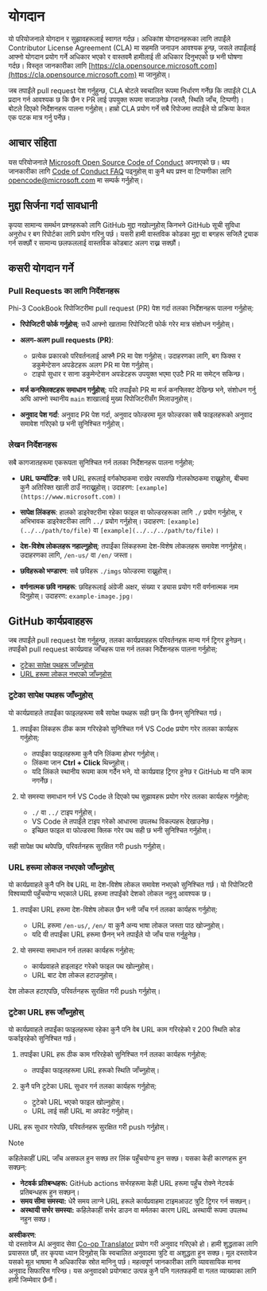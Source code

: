 <!--
CO_OP_TRANSLATOR_METADATA:
{
  "original_hash": "90d0d072cf26ccc1f271a580d3e45d70",
  "translation_date": "2025-07-16T14:39:16+00:00",
  "source_file": "CONTRIBUTING.md",
  "language_code": "ne"
}
-->
# योगदान

यो परियोजनाले योगदान र सुझावहरूलाई स्वागत गर्दछ। अधिकांश योगदानहरूका लागि तपाईंले Contributor License Agreement (CLA) मा सहमति जनाउन आवश्यक हुन्छ, जसले तपाईंलाई आफ्नो योगदान प्रयोग गर्ने अधिकार भएको र वास्तवमै हामीलाई ती अधिकार दिनुभएको छ भनी घोषणा गर्दछ। विस्तृत जानकारीका लागि [https://cla.opensource.microsoft.com](https://cla.opensource.microsoft.com) मा जानुहोस्।

जब तपाईंले pull request पेश गर्नुहुन्छ, CLA बोटले स्वचालित रूपमा निर्धारण गर्नेछ कि तपाईंले CLA प्रदान गर्न आवश्यक छ कि छैन र PR लाई उपयुक्त रूपमा सजाउनेछ (जस्तै, स्थिति जाँच, टिप्पणी)। बोटले दिएको निर्देशनहरू पालना गर्नुहोस्। हाम्रो CLA प्रयोग गर्ने सबै रिपोजमा तपाईंले यो प्रक्रिया केवल एक पटक मात्र गर्नु पर्नेछ।

## आचार संहिता

यस परियोजनाले [Microsoft Open Source Code of Conduct](https://opensource.microsoft.com/codeofconduct/) अपनाएको छ। थप जानकारीका लागि [Code of Conduct FAQ](https://opensource.microsoft.com/codeofconduct/faq/) पढ्नुहोस् वा कुनै थप प्रश्न वा टिप्पणीका लागि [opencode@microsoft.com](mailto:opencode@microsoft.com) मा सम्पर्क गर्नुहोस्।

## मुद्दा सिर्जना गर्दा सावधानी

कृपया सामान्य समर्थन प्रश्नहरूको लागि GitHub मुद्दा नखोल्नुहोस् किनभने GitHub सूची सुविधा अनुरोध र बग रिपोर्टका लागि प्रयोग गरिनु पर्छ। यसरी हामी वास्तविक कोडका मुद्दा वा बगहरू सजिलै ट्र्याक गर्न सक्छौं र सामान्य छलफललाई वास्तविक कोडबाट अलग राख्न सक्छौं।

## कसरी योगदान गर्ने

### Pull Requests का लागि निर्देशनहरू

Phi-3 CookBook रिपोजिटरीमा pull request (PR) पेश गर्दा तलका निर्देशनहरू पालना गर्नुहोस्:

- **रिपोजिटरी फोर्क गर्नुहोस्**: सधैं आफ्नो खातामा रिपोजिटरी फोर्क गरेर मात्र संशोधन गर्नुहोस्।

- **अलग-अलग pull requests (PR)**:
  - प्रत्येक प्रकारको परिवर्तनलाई आफ्नै PR मा पेश गर्नुहोस्। उदाहरणका लागि, बग फिक्स र डकुमेन्टेसन अपडेटहरू अलग PR मा पेश गर्नुहोस्।
  - टाइपो सुधार र साना डकुमेन्टेसन अपडेटहरू उपयुक्त भएमा एउटै PR मा समेट्न सकिन्छ।

- **मर्ज कनफ्लिक्टहरू समाधान गर्नुहोस्**: यदि तपाईंको PR मा मर्ज कनफ्लिक्ट देखिन्छ भने, संशोधन गर्नु अघि आफ्नो स्थानीय `main` शाखालाई मुख्य रिपोजिटरीसँग मिलाउनुहोस्।

- **अनुवाद पेश गर्दा**: अनुवाद PR पेश गर्दा, अनुवाद फोल्डरमा मूल फोल्डरका सबै फाइलहरूको अनुवाद समावेश गरिएको छ भनी सुनिश्चित गर्नुहोस्।

### लेखन निर्देशनहरू

सबै कागजातहरूमा एकरूपता सुनिश्चित गर्न तलका निर्देशनहरू पालना गर्नुहोस्:

- **URL फर्म्याटिङ**: सबै URL हरूलाई वर्गकोष्ठकमा राखेर त्यसपछि गोलकोष्ठकमा राख्नुहोस्, बीचमा कुनै अतिरिक्त खाली ठाउँ नराख्नुहोस्। उदाहरण: `[example](https://www.microsoft.com)`।

- **सापेक्ष लिंकहरू**: हालको डाइरेक्टरीमा रहेका फाइल वा फोल्डरहरूका लागि `./` प्रयोग गर्नुहोस्, र अभिभावक डाइरेक्टरीका लागि `../` प्रयोग गर्नुहोस्। उदाहरण: `[example](../../path/to/file)` वा `[example](../../../path/to/file)`।

- **देश-विशेष लोकलहरू नहाल्नुहोस्**: तपाईंका लिंकहरूमा देश-विशेष लोकलहरू समावेश नगर्नुहोस्। उदाहरणका लागि, `/en-us/` वा `/en/` जस्ता।

- **छविहरूको भण्डारण**: सबै छविहरू `./imgs` फोल्डरमा राख्नुहोस्।

- **वर्णनात्मक छवि नामहरू**: छविहरूलाई अंग्रेजी अक्षर, संख्या र ड्यास प्रयोग गरी वर्णनात्मक नाम दिनुहोस्। उदाहरण: `example-image.jpg`।

## GitHub कार्यप्रवाहहरू

जब तपाईंले pull request पेश गर्नुहुन्छ, तलका कार्यप्रवाहहरू परिवर्तनहरू मान्य गर्न ट्रिगर हुनेछन्। तपाईंको pull request कार्यप्रवाह जाँचहरू पास गर्न तलका निर्देशनहरू पालना गर्नुहोस्:

- [टुटेका सापेक्ष पथहरू जाँच्नुहोस्](../..)
- [URL हरूमा लोकल नभएको जाँच्नुहोस्](../..)

### टुटेका सापेक्ष पथहरू जाँच्नुहोस्

यो कार्यप्रवाहले तपाईंका फाइलहरूमा सबै सापेक्ष पथहरू सही छन् कि छैनन् सुनिश्चित गर्छ।

1. तपाईंका लिंकहरू ठीक काम गरिरहेको सुनिश्चित गर्न VS Code प्रयोग गरेर तलका कार्यहरू गर्नुहोस्:
    - तपाईंका फाइलहरूमा कुनै पनि लिंकमा होभर गर्नुहोस्।
    - लिंकमा जान **Ctrl + Click** थिच्नुहोस्।
    - यदि लिंकले स्थानीय रूपमा काम गर्दैन भने, यो कार्यप्रवाह ट्रिगर हुनेछ र GitHub मा पनि काम नगर्नेछ।

1. यो समस्या समाधान गर्न VS Code ले दिएको पथ सुझावहरू प्रयोग गरेर तलका कार्यहरू गर्नुहोस्:
    - `./` वा `../` टाइप गर्नुहोस्।
    - VS Code ले तपाईंले टाइप गरेको आधारमा उपलब्ध विकल्पहरू देखाउनेछ।
    - इच्छित फाइल वा फोल्डरमा क्लिक गरेर पथ सही छ भनी सुनिश्चित गर्नुहोस्।

सही सापेक्ष पथ थपेपछि, परिवर्तनहरू सुरक्षित गरी push गर्नुहोस्।

### URL हरूमा लोकल नभएको जाँच्नुहोस्

यो कार्यप्रवाहले कुनै पनि वेब URL मा देश-विशेष लोकल समावेश नभएको सुनिश्चित गर्छ। यो रिपोजिटरी विश्वव्यापी पहुँचयोग्य भएकाले URL हरूमा तपाईंको देशको लोकल नहुनु आवश्यक छ।

1. तपाईंका URL हरूमा देश-विशेष लोकल छैन भनी जाँच गर्न तलका कार्यहरू गर्नुहोस्:

    - URL हरूमा `/en-us/`, `/en/` वा कुनै अन्य भाषा लोकल जस्ता पाठ खोज्नुहोस्।
    - यदि यी तपाईंका URL हरूमा छैनन् भने तपाईंले यो जाँच पास गर्नुहुनेछ।

1. यो समस्या समाधान गर्न तलका कार्यहरू गर्नुहोस्:
    - कार्यप्रवाहले हाइलाइट गरेको फाइल पथ खोल्नुहोस्।
    - URL बाट देश लोकल हटाउनुहोस्।

देश लोकल हटाएपछि, परिवर्तनहरू सुरक्षित गरी push गर्नुहोस्।

### टुटेका URL हरू जाँच्नुहोस्

यो कार्यप्रवाहले तपाईंका फाइलहरूमा रहेका कुनै पनि वेब URL काम गरिरहेको र 200 स्थिति कोड फर्काइरहेको सुनिश्चित गर्छ।

1. तपाईंका URL हरू ठीक काम गरिरहेको सुनिश्चित गर्न तलका कार्यहरू गर्नुहोस्:
    - तपाईंका फाइलहरूमा URL हरूको स्थिति जाँच्नुहोस्।

2. कुनै पनि टुटेका URL सुधार गर्न तलका कार्यहरू गर्नुहोस्:
    - टुटेको URL भएको फाइल खोल्नुहोस्।
    - URL लाई सही URL मा अपडेट गर्नुहोस्।

URL हरू सुधार गरेपछि, परिवर्तनहरू सुरक्षित गरी push गर्नुहोस्।

> [!NOTE]
>
> कहिलेकाहीं URL जाँच असफल हुन सक्छ तर लिंक पहुँचयोग्य हुन सक्छ। यसका केही कारणहरू हुन सक्छन्:
>
> - **नेटवर्क प्रतिबन्धहरू:** GitHub actions सर्भरहरूमा केही URL हरूमा पहुँच रोक्ने नेटवर्क प्रतिबन्धहरू हुन सक्छन्।
> - **समय सीमा समस्या:** धेरै समय लाग्ने URL हरूले कार्यप्रवाहमा टाइमआउट त्रुटि ट्रिगर गर्न सक्छन्।
> - **अस्थायी सर्भर समस्या:** कहिलेकाहीं सर्भर डाउन वा मर्मतका कारण URL अस्थायी रूपमा उपलब्ध नहुन सक्छ।

**अस्वीकरण**:  
यो दस्तावेज AI अनुवाद सेवा [Co-op Translator](https://github.com/Azure/co-op-translator) प्रयोग गरी अनुवाद गरिएको हो। हामी शुद्धताका लागि प्रयासरत छौं, तर कृपया ध्यान दिनुहोस् कि स्वचालित अनुवादमा त्रुटि वा अशुद्धता हुन सक्छ। मूल दस्तावेज यसको मूल भाषामा नै अधिकारिक स्रोत मानिनु पर्छ। महत्वपूर्ण जानकारीका लागि व्यावसायिक मानव अनुवाद सिफारिस गरिन्छ। यस अनुवादको प्रयोगबाट उत्पन्न कुनै पनि गलतफहमी वा गलत व्याख्याका लागि हामी जिम्मेवार छैनौं।
